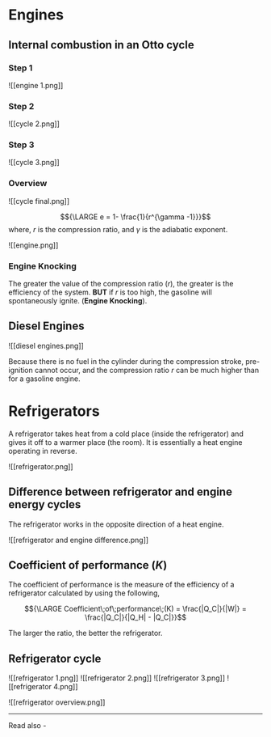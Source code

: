 # Engines

## Internal combustion in an Otto cycle

### Step 1
![[engine 1.png]]

### Step 2
![[cycle 2.png]]

### Step 3
![[cycle 3.png]]

### Overview
![[cycle final.png]]

$${\LARGE e = 1- \frac{1}{r^{\gamma -1}}}$$
where, *r* is the compression ratio, and
${\gamma}$ is the adiabatic exponent.

![[engine.png]]

### Engine Knocking

The greater the value of the compression ratio (*r*), the greater is the efficiency of the system. **BUT** if *r* is too high, the gasoline will spontaneously ignite. (**Engine Knocking**).

## Diesel Engines

![[diesel engines.png]]

Because there is no fuel in the cylinder during the compression stroke, pre-ignition cannot occur, and the compression ratio *r* can be much higher than for a gasoline engine.

# Refrigerators

A refrigerator takes heat from a cold place (inside the refrigerator) and gives it off to a warmer place (the room). It is essentially a heat engine operating in reverse.

![[refrigerator.png]]

## Difference between refrigerator and engine energy cycles

The refrigerator works in the opposite direction of a heat engine.

![[refrigerator and engine difference.png]]

## Coefficient of performance (*K*)

The coefficient of performance is the measure of the efficiency of a refrigerator calculated by using the following,

$${\LARGE Coefficient\;of\;performance\;(K) = \frac{|Q_C|}{|W|} = \frac{|Q_C|}{|Q_H| - |Q_C|}}$$

The larger the ratio, the better the refrigerator.

## Refrigerator cycle

![[refrigerator 1.png]]
![[refrigerator 2.png]]
![[refrigerator 3.png]]
![[refrigerator 4.png]]

![[refrigerator overview.png]]



---
Read also - 